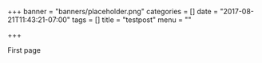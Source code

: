 +++
banner = "banners/placeholder.png"
categories = []
date = "2017-08-21T11:43:21-07:00"
tags = []
title = "testpost"
menu = ""

+++

First page